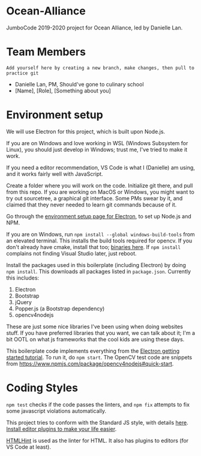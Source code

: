 # Ocean-Alliance
JumboCode 2019-2020 project for Ocean Alliance, led by Danielle Lan.

# Team Members
`Add yourself here by creating a new branch, make changes, then pull to practice git`

- Danielle Lan, PM, Should've gone to culinary school
- [Name], [Role], [Something about you]

# Environment setup
We will use Electron for this project, which is built upon Node.js.

If you are on Windows and love working in WSL (Windows Subsystem for Linux), you should just develop in Windows; trust me, I've tried to make it work.

If you need a editor recommendation, VS Code is what I (Danielle) am using, and it works fairly well with JavaScript.

Create a folder where you will work on the code. Initialize git there, and pull from this repo. If you are working on MacOS or Windows, you might want to try out sourcetree, a graphical git interface. Some PMs swear by it, and claimed that they never needed to learn git commands because of it.

Go through the [environment setup page for Electron](https://electronjs.org/docs/tutorial/development-environment), to set up Node.js and NPM.

If you are on Windows, run `npm install --global windows-build-tools` from an elevated terminal. This installs the build tools required for opencv. If you don't already have cmake, install that too; [binaries here](https://cmake.org/download/). If `npm install` complains not finding Visual Studio later, just reboot.

Install the packages used in this boilerplate (including Electron) by doing `npm install`. This downloads all packages listed in `package.json`.
Currently this includes:
1. Electron
2. Bootstrap
3. jQuery
4. Popper.js (a Bootstrap dependency)
5. opencv4nodejs

These are just some nice libraries I've been using when doing websites stuff. If you have preferred libraries that you want, we can talk about it; I'm a bit OOTL on what js frameworks that the cool kids are using these days.

This boilerplate code implements everything from the [Electron getting started tutorial](https://electronjs.org/docs/tutorial/first-app). To run it, do `npm start`. The OpenCV test code are snippets from https://www.npmjs.com/package/opencv4nodejs#quick-start.

# Coding Styles
`npm test` checks if the code passes the linters, and `npm fix` attempts to fix some javascript violations automatically.

This project tries to conform with the Standard JS style, with details [here](https://standardjs.com). [Install editor plugins to make your life easier](https://standardjs.com/#are-there-text-editor-plugins).

[HTMLHint](https://github.com/htmlhint/HTMLHint) is used as the linter for HTML. It also has plugins to editors (for VS Code at least).

